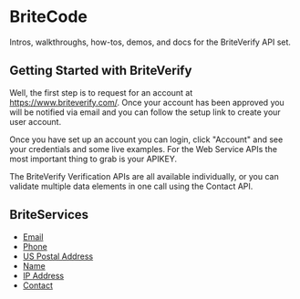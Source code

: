 BriteCode
=========
Intros, walkthroughs, how-tos, demos, and docs for the BriteVerify API set.

Getting Started with BriteVerify
--------------------------------
Well, the first step is to request for an account at https://www.briteverify.com/. Once your account has been approved you will be notified via email and you can follow the setup link to create your user account.

Once you have set up an account you can login, click "Account" and see your credentials and some live examples. For the Web Service APIs the most important thing to grab is your APIKEY.

The BriteVerify Verification APIs are all available individually, or you can validate multiple data elements in one call using the Contact API.

BriteServices
-------------

* [Email](https://github.com/BriteVerify/BriteCode/blob/master/email.md)
* [Phone](https://github.com/BriteVerify/BriteCode/blob/master/phone.md)
* [US Postal Address](https://github.com/BriteVerify/BriteCode/blob/master/address.md)
* [Name](https://github.com/BriteVerify/BriteCode/blob/master/name.md)
* [IP Address](https://github.com/BriteVerify/BriteCode/blob/master/ip.md)
* [Contact](https://github.com/BriteVerify/BriteCode/blob/master/contact.md)


